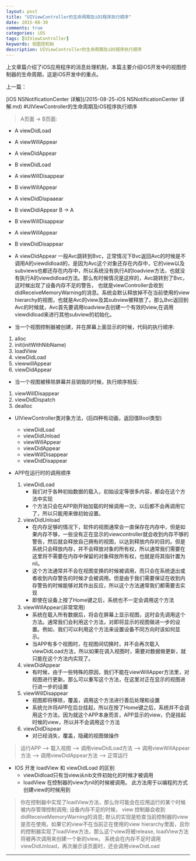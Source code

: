 ```yaml
---
layout: post
title: "UIViewController的生命周期及iOS程序执行顺序"
date: 2015-08-30
comments: true
categories: iOS
tags: [UIViewController]
keywords: 视图控机制 
description: UIViewController的生命周期及iOS程序执行顺序
---
```


上文章篇介绍了iOS应用程序的消息处理机制，本篇主要介绍iOS开发中的视图控制器的生命周期，这是iOS开发中的重点。

上一篇：

[iOS NSNotificationCenter 详解](/2015-08-25-iOS NSNotificationCenter 详解.md)
#UIViewController的生命周期及iOS程序执行顺序

> A页面 -> B页面:
  - A viewDidLoad
  - A viewWillAppear
  - A viewDidAppear
  - B viewDidLoad
  - A viewWillDisappear
  - B viewWillAppear
  - A viewDidDispaaear
  - B viewDidiAppear
 B -> A
  - B viewWillDisappear
  - A viewWillAppear
  - B viewDidDisappear
  - A viewDidAppear
 一般Avc跳转到Bvc，正常情况下Bvc返回Avc的时候是不调用A的viewdidload的，是因为Avc这个对象还存在内存中，它的view以及subviews也都还存在内存中，所以系统没有执行A的loadview方法，也就没有执行A的viewdidload方法。那么有时候情况是这样的，Avc跳转到了Bvc，这时候出现了设备内存不足的警告， 也就是viewController会收到didReceiveMemoryWarning的消息。系统会默认释放掉不在当前使用的view hierarchy的视图，也就是Avc的view及其subview被释放了。那么Bvc返回到Avc的时候就，Avc首先要调用loadview去创建一个有效的view,在调用viewdidload来进行其他subview的初始化。 
 

- 当一个视图控制器被创建，并在屏幕上面显示的时候，代码的执行顺序:
 1. alloc	
 2. init(initWithNibName)
 3. loadView
 4. viewDidLoad
 5. viewwillAppear
 6. viewDidAppear

- 当一个视图被移除屏幕并且销毁的时候，执行顺序相反:
 1. viewWillDisappear
 2. viewDidDispatch
 3. dealloc
 
- UIViewController类对象方法，(后四种有动画，返回值Bool类型)
	- viewDidLoad
	- viewDidUnload
	- viewWillAppear
	- viewDidAppear
	- viewWillDisappear
	- viewDidDisappear

- APP在运行时的调用顺序
	1. viewDidLoad
		 - 我们对于各种初始数据的载入，初始设定等很多内容，都会在这个方法中实现
		 - 个方法只会在APP刚开始加载的时候调用一次，以后都不会再调用它了，所以只能用来做初始设置。
	2. viewDidUnload
		 - 在内存足够的情况下，软件的视图通常会一直保存在内存中，但是如果内存不够，一些没有正在显示的viewcontroller就会收到内存不够的警告，然后就会释放自己拥有的视图，以达到释放内存的目的。但是系统只会释放内存，并不会释放对象的所有权，所以通常我们需要在这里将不需要在内存中保留的对象释放所有权，也就是将其指针置为nil。
		 - 这个方法通常并不会在视图变换的时候被调用，而只会在系统退出或者收到内存警告的时候才会被调用。但是由于我们需要保证在收到内存警告的时候能够对其作出反应，所以这个方法通常我们都需要去实现
		 - 即使在设备上按了Home键之后，系统也不一定会调用这个方法
	3. viewWillAppear(非常常用)
		 - 系统在载入所有数据后，将会在屏幕上显示视图，这时会先调用这个方法。通常我们会利用这个方法，对即将显示的视图做进一步的设置。例如，我们可以利用这个方法来设置设备不同方向时该如何显示。
		 - 当APP有多个视图时，在视图间切换时，并不会再次载入viewDidLoad方法，所以如果在调入视图时，需要对数据做更新，就只能在这个方法内实现了。
	4. viewDidAppear
		 -  有时候，由于一些特殊的原因，我们不能在viewWillApper方法里，对视图进行更新。那么可以重写这个方法，在这里对正在显示的视图进行进一步的设置
	5. viewWillDisappear
		 - 视图即将移除，覆盖，调用这个方法进行善后处理和设置
		 - 系统允许将APP在后台挂起，所以在按了Home键之后，系统并不会调用这个方法，因为就这个APP本身而言，APP显示的view，仍是挂起时候的view，所以并不会调用这个方法
	6. viewDidDispear
		 - 对已经消失，覆盖，隐藏的视图做操作

 > 运行APP —> 载入视图 —> 调用viewDidLoad方法 —> 调用viewWillAppear方法 —> 调用viewDidAppear方法 —>   正常运行 

- IOS 开发 loadView 和 viewDidLoad 的区别
	- viewDidload只有当view从nib文件初始化的时候才被调用
	- loadView 在控制器的view为nil的时候被调用。 此方法用于以编程的方式创建view的时候用到

 > 你在控制器中实现了loadView方法，那么你可能会在应用运行的某个时候被内存管理控制调用;
 	设备内存不足的时候， view 控制器会收到didReceiveMemoryWarning的消息;
 	默认的实现是检查当前控制器的view是否在使用。如果它的view不在当前正在使用的view hierarchy里面，且你的控制器实现了loadView方法，那么这个view将被release, loadView方法将被再次调用来创建一个新的view。
 	系统会在内存不足时调用viewDidUnload，再次展示该页面时，还会调用viewDidLoad

***
